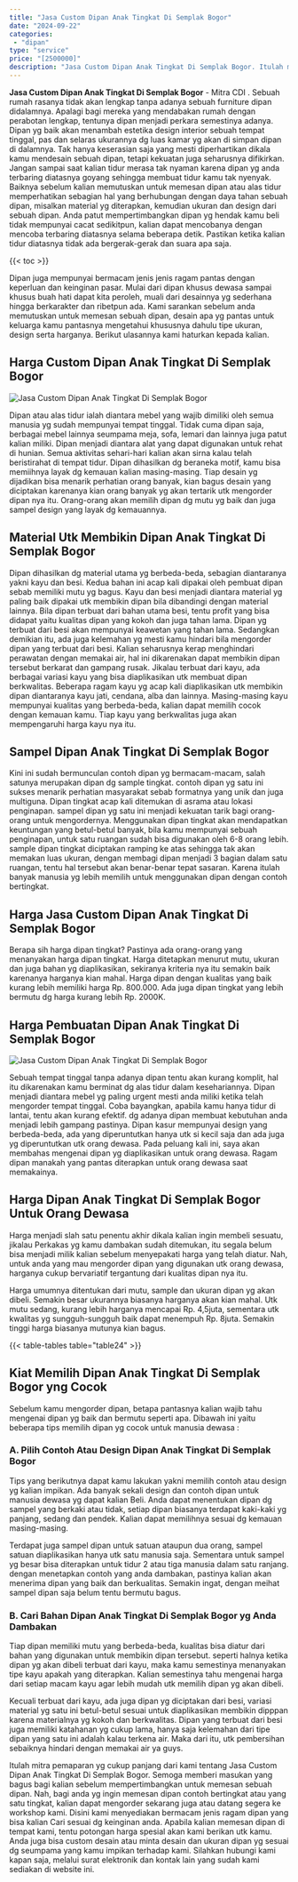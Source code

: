 ```yaml
---
title: "Jasa Custom Dipan Anak Tingkat Di Semplak Bogor"
date: "2024-09-22"
categories:
 - "dipan"
type: "service"
price: "[2500000]"
description: "Jasa Custom Dipan Anak Tingkat Di Semplak Bogor. Itulah mitra pemaparan yg cukup panjang dari kami tentang Jasa Custom Dipan Anak Tingkat Di Semplak Bogor. S..."
---
```


**Jasa Custom Dipan Anak Tingkat Di Semplak Bogor** - Mitra CDI . Sebuah rumah rasanya tidak akan lengkap tanpa adanya sebuah furniture dipan didalamnya. Apalagi bagi mereka yang mendabakan rumah dengan perabotan lengkap, tentunya dipan menjadi perkara semestinya adanya. Dipan yg baik akan menambah estetika design interior sebuah tempat tinggal, pas dan selaras ukurannya dg luas kamar yg akan di simpan dipan di dalamnya. Tak hanya keserasian saja yang mesti diperhartikan dikala kamu mendesain sebuah dipan, tetapi kekuatan juga seharusnya difikirkan. Jangan sampai saat kalian tidur merasa tak nyaman karena dipan yg anda terbaring diatasnya goyang sehingga membuat tidur kamu tak nyenyak. Baiknya sebelum kalian memutuskan untuk memesan dipan atau alas tidur memperhatikan sebagian hal yang berhubungan dengan daya tahan sebuah dipan, misalkan material yg diterapkan, kemudian ukuran dan design dari sebuah dipan. Anda patut mempertimbangkan dipan yg hendak kamu beli tidak mempunyai cacat sedikitpun, kalian dapat mencobanya dengan mencoba terbaring diatasnya selama beberapa detik. Pastikan ketika kalian tidur diatasnya tidak ada bergerak-gerak dan suara apa saja.

{{< toc >}}

Dipan juga mempunyai bermacam jenis jenis ragam pantas dengan keperluan dan keinginan pasar. Mulai dari dipan khusus dewasa sampai khusus buah hati dapat kita peroleh, muali dari desainnya yg sederhana hingga berkarakter dan ribetpun ada. Kami sarankan sebelum anda memutuskan untuk memesan sebuah dipan, desain apa yg pantas untuk keluarga kamu pantasnya mengetahui khususnya dahulu tipe ukuran, design serta harganya. Berikut ulasannya kami haturkan kepada kalian.

## Harga Custom Dipan Anak Tingkat Di Semplak Bogor

![Jasa Custom Dipan Anak Tingkat Di Semplak Bogor](/images/mebel/dipan-anak-015.jpg)

Dipan atau alas tidur ialah diantara mebel yang wajib dimiliki oleh semua manusia yg sudah mempunyai tempat tinggal. Tidak cuma dipan saja, berbagai mebel lainnya seumpama meja, sofa, lemari dan lainnya juga patut kalian miliki. Dipan menjadi diantara alat yang dapat digunakan untuk rehat di hunian. Semua aktivitas sehari-hari kalian akan sirna kalau telah beristirahat di tempat tidur. Dipan dihasilkan dg beraneka motif, kamu bisa memiihnya layak dg kemauan kalian masing-masing. Tiap desain yg dijadikan bisa menarik perhatian orang banyak, kian bagus desain yang diciptakan karenanya kian orang banyak yg akan tertarik utk mengorder dipan nya itu. Orang-orang akan memilih dipan dg mutu yg baik dan juga sampel design yang layak dg kemauannya.

## Material Utk Membikin Dipan Anak Tingkat Di Semplak Bogor

Dipan dihasilkan dg material utama yg berbeda-beda, sebagian diantaranya yakni kayu dan besi. Kedua bahan ini acap kali dipakai oleh pembuat dipan sebab memiliki mutu yg bagus. Kayu dan besi menjadi diantara material yg paling baik dipakai utk membikin dipan bila dibandingi dengan material lainnya. Bila dipan terbuat dari bahan utama besi, tentu profit yang bisa didapat yaitu kualitas dipan yang kokoh dan juga tahan lama. Dipan yg terbuat dari besi akan mempunyai keawetan yang tahan lama. Sedangkan demikian itu, ada juga kelemahan yg mesti kamu hindari bila mengorder dipan yang terbuat dari besi. Kalian seharusnya kerap menghindari perawatan dengan memakai air, hal ini dikarenakan dapat membikin dipan tersebut berkarat dan gampang rusak. Jikalau terbuat dari kayu, ada berbagai variasi kayu yang bisa diaplikasikan utk membuat dipan berkwalitas. Beberapa ragam kayu yg acap kali diaplikasikan utk membikin dipan diantaranya kayu jati, cendana, alba dan lainnya. Masing-masing kayu mempunyai kualitas yang berbeda-beda, kalian dapat memilih cocok dengan kemauan kamu. Tiap kayu yang berkwalitas juga akan mempengaruhi harga kayu nya itu.

## Sampel Dipan Anak Tingkat Di Semplak Bogor

Kini ini sudah bermunculan contoh dipan yg bermacam-macam, salah satunya merupakan dipan dg sample tingkat. contoh dipan yg satu ini sukses menarik perhatian masyarakat sebab formatnya yang unik dan juga multiguna. Dipan tingkat acap kali ditemukan di asrama atau lokasi penginapan. sampel dipan yg satu ini menjadi kekuatan tarik bagi orang-orang untuk mengordernya. Menggunakan dipan tingkat akan mendapatkan keuntungan yang betul-betul banyak, bila kamu mempunyai sebuah penginapan, untuk satu ruangan sudah bisa digunakan oleh 6-8 orang lebih. sample dipan tingkat diciptakan ramping ke atas sehingga tak akan memakan luas ukuran, dengan membagi dipan menjadi 3 bagian dalam satu ruangan, tentu hal tersebut akan benar-benar tepat sasaran. Karena itulah banyak manusia yg lebih memilih untuk menggunakan dipan dengan contoh bertingkat.

## Harga Jasa Custom Dipan Anak Tingkat Di Semplak Bogor

Berapa sih harga dipan tingkat? Pastinya ada orang-orang yang menanyakan harga dipan tingkat. Harga ditetapkan menurut mutu, ukuran dan juga bahan yg diaplikasikan, sekiranya kriteria nya itu semakin baik karenanya harganya kian mahal. Harga dipan dengan kualitas yang baik kurang lebih memiliki harga Rp. 800.000. Ada juga dipan tingkat yang lebih bermutu dg harga kurang lebih Rp. 2000K.

## Harga Pembuatan Dipan Anak Tingkat Di Semplak Bogor

![Jasa Custom Dipan Anak Tingkat Di Semplak Bogor](/images/mebel/dipan-dewasa-006.jpg)

Sebuah tempat tinggal tanpa adanya dipan tentu akan kurang komplit, hal itu dikarenakan kamu berminat dg alas tidur dalam kesehariannya. Dipan menjadi diantara mebel yg paling urgent mesti anda miliki ketika telah mengorder tempat tinggal. Coba bayangkan, apabila kamu hanya tidur di lantai, tentu akan kurang efektif. dg adanya dipan membuat kebutuhan anda menjadi lebih gampang pastinya. Dipan kasur mempunyai design yang berbeda-beda, ada yang diperuntutkan hanya utk si kecil saja dan ada juga yg diperuntutkan utk orang dewasa. Pada peluang kali ini, saya akan membahas mengenai dipan yg diaplikasikan untuk orang dewasa. Ragam dipan manakah yang pantas diterapkan untuk orang dewasa saat memakainya.

## Harga Dipan Anak Tingkat Di Semplak Bogor Untuk Orang Dewasa

Harga menjadi slah satu penentu akhir dikala kalian ingin membeli sesuatu, jikalau Perkakas yg kamu dambakan sudah ditemukan, itu segala belum bisa menjadi milik kalian sebelum menyepakati harga yang telah diatur. Nah, untuk anda yang mau mengorder dipan yang digunakan utk orang dewasa, harganya cukup bervariatif tergantung dari kualitas dipan nya itu.

Harga umumnya ditentukan dari mutu, sample dan ukuran dipan yg akan dibeli. Semakin besar ukurannya biasanya harganya akan kian mahal. Utk mutu sedang, kurang lebih harganya mencapai Rp. 4,5juta, sementara utk kwalitas yg sungguh-sungguh baik dapat menempuh Rp. 8juta. Semakin tinggi harga biasanya mutunya kian bagus.

{{< table-tables table="table24" >}}

## Kiat Memilih Dipan Anak Tingkat Di Semplak Bogor yng Cocok

Sebelum kamu mengorder dipan, betapa pantasnya kalian wajib tahu mengenai dipan yg baik dan bermutu seperti apa. Dibawah ini yaitu beberapa tips memilih dipan yg cocok untuk manusia dewasa :

### A. Pilih Contoh Atau Design Dipan Anak Tingkat Di Semplak Bogor

Tips yang berikutnya dapat kamu lakukan yakni memilih contoh atau design yg kalian impikan. Ada banyak sekali design dan contoh dipan untuk manusia dewasa yg dapat kalian Beli. Anda dapat menentukan dipan dg sampel yang berkaki atau tidak, setiap dipan biasanya terdapat kaki-kaki yg panjang, sedang dan pendek. Kalian dapat memilihnya sesuai dg kemauan masing-masing.

Terdapat juga sampel dipan untuk satuan ataupun dua orang, sampel satuan diaplikasikan hanya utk satu manusia saja. Sementara untuk sampel yg besar bisa diterapkan untuk tidur 2 atau tiga manusia dalam satu ranjang. dengan menetapkan contoh yang anda dambakan, pastinya kalian akan menerima dipan yang baik dan berkualitas. Semakin ingat, dengan meihat sampel dipan saja belum tentu bermutu bagus.

### B. Cari Bahan Dipan Anak Tingkat Di Semplak Bogor yg Anda Dambakan

Tiap dipan memiliki mutu yang berbeda-beda, kualitas bisa diatur dari bahan yang digunakan untuk membikin dipan tersebut. seperti halnya ketika dipan yg akan dibeli terbuat dari kayu, maka kamu semestinya menanyakan tipe kayu apakah yang diterapkan. Kalian semestinya tahu mengenai harga dari setiap macam kayu agar lebih mudah utk memilih dipan yg akan dibeli.

Kecuali terbuat dari kayu, ada juga dipan yg diciptakan dari besi, variasi material yg satu ini betul-betul sesuai untuk diaplikasikan membikin dipppan karena materialnya yg kokoh dan berkwalitas. Dipan yang terbuat dari besi juga memiliki katahanan yg cukup lama, hanya saja kelemahan dari tipe dipan yang satu ini adalah kalau terkena air. Maka dari itu, utk pembersihan sebaiknya hindari dengan memakai air ya guys.

Itulah mitra pemaparan yg cukup panjang dari kami tentang Jasa Custom Dipan Anak Tingkat Di Semplak Bogor. Semoga memberi masukan yang bagus bagi kalian sebelum mempertimbangkan untuk memesan sebuah dipan. Nah, bagi anda yg ingin memesan dipan contoh bertingkat atau yang satu tingkat, kalian dapat mengorder sekarang juga atau datang segera ke workshop kami. Disini kami menyediakan bermacam jenis ragam dipan yang bisa kalian Cari sesuai dg keinginan anda. Apabila kalian memesan dipan di tempat kami, tentu potongan harga spesial akan kami berikan utk kamu. Anda juga bisa custom desain atau minta desain dan ukuran dipan yg sesuai dg seumpama yang kamu impikan terhadap kami. Silahkan hubungi kami kapan saja, melalui surat elektronik dan kontak lain yang sudah kami sediakan di website ini.
